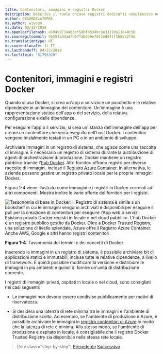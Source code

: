 ```yaml
---
title: Contenitori, immagini e registri Docker
description: Descrive il ruolo chiave registri dedicarsi complessivo nel modo Docker della distribuzione di applicazioni.
author: CESARDELATORRE
ms.author: wiwagn
ms.date: 02/15/2019
ms.openlocfilehash: e69490734a03cf58bf8534bc9e31110a11d44c58
ms.sourcegitcommit: 9b552addadfb57fab0b9e7852ed4f1f1b8a42f8e
ms.translationtype: HT
ms.contentlocale: it-IT
ms.lasthandoff: 04/23/2019
ms.locfileid: "61795329"
---
```

# <a name="docker-containers-images-and-registries"></a>Contenitori, immagini e registri Docker

Quando si usa Docker, si crea un'app o servizio e un pacchetto e le relative dipendenze in un'immagine del contenitore. Un'immagine è una rappresentazione statica dell'app o del servizio, della relativa configurazione e delle dipendenze.

Per eseguire l'app o il servizio, si crea un'istanza dell'immagine dell'app per creare un contenitore che verrà eseguito nell'host Docker. I contenitori vengono inizialmente testati in un PC o in un ambiente di sviluppo.

Archiviare immagini in un registro di sistema, che agisce come una raccolta di immagini. È necessario un registro di sistema durante la distribuzione di agenti di orchestrazione di produzione. Docker mantiene un registro pubblico tramite l'[hub Docker](https://hub.docker.com/). Altri fornitori offrono registri per diverse raccolte di immagini, incluso il [Registro Azure Container](https://azure.microsoft.com/services/container-registry/). In alternativa, le aziende possono gestire un registro privato locale per le proprie immagini Docker.

Figura 1-4 viene illustrato come immagini e i registri in Docker correlati ad altri componenti. Mostra inoltre le varie offerte dei fornitori per i registri.

![Tassonomia di base in Docker: Il Registro di sistema è simile a un bookshelf in cui le immagini vengono archiviati e disponibili per eseguire il pull per la creazione di contenitori per eseguire l'App web o servizi. Esistono privato Docker registri in locale e nel cloud pubblico. L'hub Docker è un registro pubblico gestito da Docker. Oltre a Docker Trusted Registry, una soluzione di livello aziendale, Azure offre il Registro Azure Container. Anche AWS, Google e altri hanno registri contenitori.](./media/image4.png)

**Figura 1-4**. Tassonomia dei termini e dei concetti di Docker

Inserendo le immagini in un registro di sistema, è possibile archiviare bit di applicazioni statici e immutabili, incluse tutte le relative dipendenze, a livello di framework. È quindi possibile modificare la versione e distribuire le immagini in più ambienti e quindi di fornire un'unità di distribuzione coerente.

I registri di immagini privati, ospitati in locale o nel cloud, sono consigliati nei casi seguenti:

- Le immagini non devono essere condivise pubblicamente per motivi di riservatezza.

- Si desidera una latenza di rete minima tra le immagini e l'ambiente di distribuzione scelto. Ad esempio, se l'ambiente di produzione è Azure, è possibile archiviare le immagini in [registro contenitori di Azure](https://azure.microsoft.com/services/container-registry/) in modo che la latenza di rete è minima. Allo stesso modo, se l'ambiente di produzione è ospitato in locale, è consigliabile che il registro Docker Trusted Registry sia disponibile nella stessa rete locale.

>[!div class="step-by-step"]
>[Precedente](docker-terminology.md)
>[Successivo](road-to-modern-applications-based-on-containers.md)
